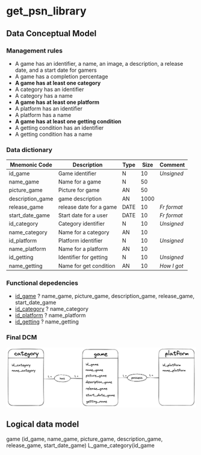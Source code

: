 # get_psn_library

## Data Conceptual Model
### Management rules 
* A game has an identifier, a name, an image, a description, a release date, and a start date for gamers
* A game has a completion percentage
* **A game has at least one category**
* A category has an identifier
* A category has a name
* **A game has at least one platform**
* A platform has an identifier
* A platform has a name
* **A game has at least one getting condition**
* A getting condition has an identifier
* A getting condition has a name

### Data dictionary

| **Mnemonic Code** | **Description**            | **Type** | **Size**   | **Comment**   |
|--------------------|---------------------------|----------|------------|---------------|
| id_game            | Game identifier           | N        | 10         | *Unsigned*    |
| name_game          | Name for a game           | N        | 50         |               |
| picture_game       | Picture for game          | AN       | 50         |               |
| description_game   | game description          | AN       | 1000       |               |
| release_game       | release date for a game   | DATE     | 10         | *Fr format*   |
| start_date_game    | Start date for a user     | DATE     | 10         | *Fr format*   |
| id_category        | Category identifier       | N        | 10         | *Unsigned*    | 
| name_category      | Name for a category       | AN       | 10         |               |
| id_platform        | Platform identifier       | N        | 10         | *Unsigned*    |
| name_platform      | Name for a platform       | AN       | 10         |               |
| id_getting         | Identifier for getting    | N        | 10         | *Unsigned*    |
| name_getting       | Name for get condition    | AN       | 10         | *How I got*   |



### Functional depedencies

* <ins>id_game</ins> ? name_game, picture_game, description_game, release_game, start_date_game
* <ins>id_category</ins> ? name_category
* <ins>id_platform</ins> ? name_platform
* <ins>id_getting</ins> ? name_getting


### Final DCM

![DCM_draw](assets/img/dcm.png)


## Logical data model


game (id_game, name_game, picture_game, description_game, release_game, start_date_game)
L_game_category(id_game







